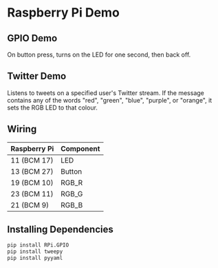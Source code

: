 # Raspberry Pi Demo

## GPIO Demo

On button press, turns on the LED for one second, then back off.

## Twitter Demo

Listens to tweets on a specified user's Twitter stream. If the message contains any of the words "red", "green", "blue", "purple", or "orange", it sets the RGB LED to that colour.

## Wiring

| Raspberry Pi | Component |
| :--- | :--- |
| 11 (BCM 17) | LED |
| 13 (BCM 27) | Button |
| 19 (BCM 10) | RGB_R |
| 23 (BCM 11) | RGB_G |
| 21 (BCM 9) | RGB_B |

## Installing Dependencies

```bash
pip install RPi.GPIO
pip install tweepy
pip install pyyaml
```